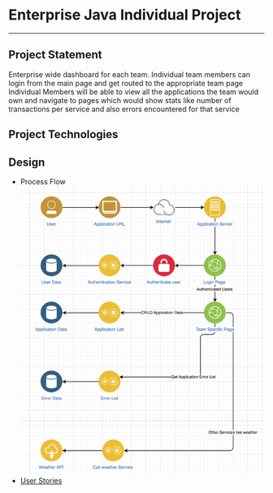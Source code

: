 # Enterprise Java Individual Project

---

## Project Statement
Enterprise wide dashboard for each team. 
Individual team members can login from the main page and get routed to the appropriate team page
Individual Members will be able to view all the applications the team would own and navigate to pages which would show stats like number of transactions per service and also errors encountered for that service

## Project Technologies


## Design
* Process Flow  
![Process Flow](DesignDocument/DesignDocument.png)
* [User Stories](DesignDocument/UserStories.md)
